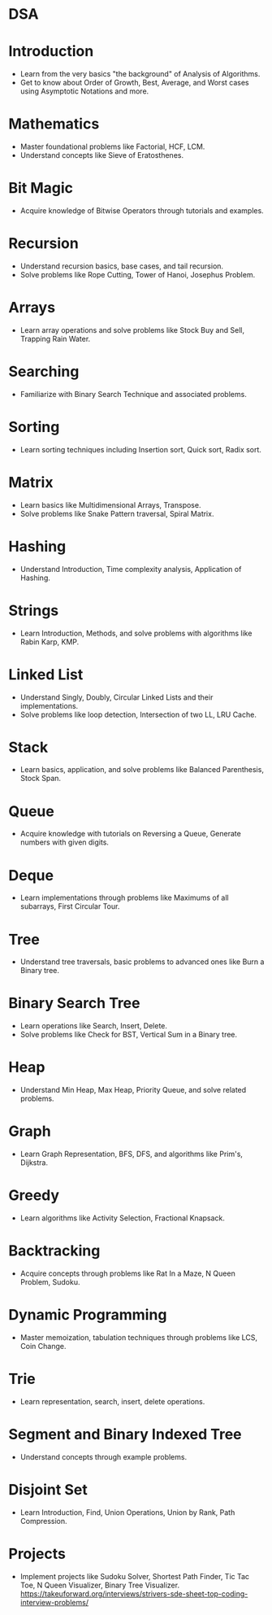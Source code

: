 # DSA


# Introduction
- Learn from the very basics "the background" of Analysis of Algorithms.
- Get to know about Order of Growth, Best, Average, and Worst cases using Asymptotic Notations and more.

# Mathematics
- Master foundational problems like Factorial, HCF, LCM.
- Understand concepts like Sieve of Eratosthenes.

# Bit Magic
- Acquire knowledge of Bitwise Operators through tutorials and examples.

# Recursion
- Understand recursion basics, base cases, and tail recursion.
- Solve problems like Rope Cutting, Tower of Hanoi, Josephus Problem.

# Arrays
- Learn array operations and solve problems like Stock Buy and Sell, Trapping Rain Water.

# Searching
- Familiarize with Binary Search Technique and associated problems.

# Sorting
- Learn sorting techniques including Insertion sort, Quick sort, Radix sort.

# Matrix
- Learn basics like Multidimensional Arrays, Transpose.
- Solve problems like Snake Pattern traversal, Spiral Matrix.

# Hashing
- Understand Introduction, Time complexity analysis, Application of Hashing.

# Strings
- Learn Introduction, Methods, and solve problems with algorithms like Rabin Karp, KMP.

# Linked List
- Understand Singly, Doubly, Circular Linked Lists and their implementations.
- Solve problems like loop detection, Intersection of two LL, LRU Cache.

# Stack
- Learn basics, application, and solve problems like Balanced Parenthesis, Stock Span.

# Queue
- Acquire knowledge with tutorials on Reversing a Queue, Generate numbers with given digits.

# Deque
- Learn implementations through problems like Maximums of all subarrays, First Circular Tour.

# Tree
- Understand tree traversals, basic problems to advanced ones like Burn a Binary tree.

# Binary Search Tree
- Learn operations like Search, Insert, Delete.
- Solve problems like Check for BST, Vertical Sum in a Binary tree.

# Heap
- Understand Min Heap, Max Heap, Priority Queue, and solve related problems.

# Graph
- Learn Graph Representation, BFS, DFS, and algorithms like Prim's, Dijkstra.

# Greedy
- Learn algorithms like Activity Selection, Fractional Knapsack.

# Backtracking
- Acquire concepts through problems like Rat In a Maze, N Queen Problem, Sudoku.

# Dynamic Programming
- Master memoization, tabulation techniques through problems like LCS, Coin Change.

# Trie
- Learn representation, search, insert, delete operations.

# Segment and Binary Indexed Tree
- Understand concepts through example problems.

# Disjoint Set
- Learn Introduction, Find, Union Operations, Union by Rank, Path Compression.

# Projects
- Implement projects like Sudoku Solver, Shortest Path Finder, Tic Tac Toe, N Queen Visualizer, Binary Tree Visualizer.  
https://takeuforward.org/interviews/strivers-sde-sheet-top-coding-interview-problems/
